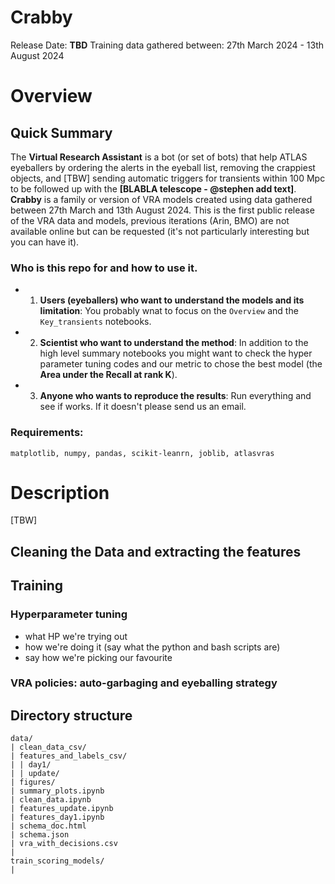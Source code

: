 # Crabby 
Release Date: **TBD**
Training data gathered between: 27th March 2024 - 13th August 2024

# Overview
##  Quick Summary

The **Virtual Research Assistant** is a bot (or set of bots) that help ATLAS eyeballers by ordering the alerts in the eyeball list, removing the crappiest objects, and [TBW] sending automatic triggers for transients within 100 Mpc to be followed up with the **[BLABLA telescope - @stephen add text]**.
**Crabby** is a family or version of VRA models created using data gathered between 27th March and 13th August 2024.
This is the first public release of the VRA data and models, previous iterations (Arin, BMO) are not available online but can be requested (it's not particularly interesting but you can have it). 

### Who is this repo for and how to use it.
* 1) **Users (eyeballers) who want to understand the models and its limitation**: You probably wnat to focus on the `Overview` and the `Key_transients` notebooks. 
* 2) **Scientist who want to understand the method**: In addition to the high level summary notebooks you might want to check the hyper parameter tuning codes and our metric to chose the best model (the **Area under the Recall at rank K**).
* 3) **Anyone who wants to reproduce the results**: Run everything and see if works. If it doesn't please send us an email. 

### Requirements:
```
matplotlib, numpy, pandas, scikit-leanrn, joblib, atlasvras
```

# Description
[TBW]
## Cleaning the Data and extracting the features


## Training
### Hyperparameter tuning
- what HP we're trying out
- how we're doing it (say what the python and bash scripts are)
- say how we're picking our favourite

### VRA policies: auto-garbaging and eyeballing strategy





## Directory structure

```
data/
| clean_data_csv/
| features_and_labels_csv/
| | day1/
| | update/
| figures/
| summary_plots.ipynb
| clean_data.ipynb
| features_update.ipynb  
| features_day1.ipynb 
| schema_doc.html 
| schema.json
| vra_with_decisions.csv
|
train_scoring_models/
| 

```
